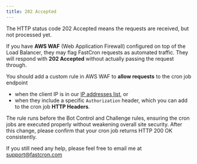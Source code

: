 ```yaml
---
title: 202 Accepted
---
```


The HTTP status code 202 Accepted means the requests are received, but not processed yet.

If you have **AWS WAF** (Web Application Firewall) configured on top of the Load Balancer,
they may flag FastCron requests as automated traffic.
They will respond with **202 Accepted** without actually passing the request through.

You should add a custom rule in AWS WAF to **allow requests** to the cron job endpoint
- when the client IP is in our [IP addresses list](/ip-addresses), or
- when they include a specific `Authorization` header, which you can add to the cron job **HTTP Headers**.

The rule runs before the Bot Control and Challenge rules, ensuring the cron jobs are executed properly without weakening overall site security.
After this change, please confirm that your cron job returns HTTP 200 OK consistently.

If you still need any help, please feel free to email me at support@fastcron.com
